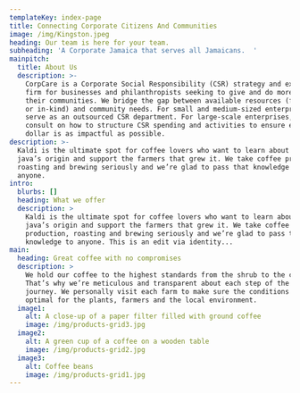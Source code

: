```yaml
---
templateKey: index-page
title: Connecting Corporate Citizens And Communities
image: /img/Kingston.jpeg
heading: Our team is here for your team.
subheading: 'A Corporate Jamaica that serves all Jamaicans.  '
mainpitch:
  title: About Us
  description: >-
    CorpCare is a Corporate Social Responsibility (CSR) strategy and execution
    firm for businesses and philanthropists seeking to give and do more for
    their communities. We bridge the gap between available resources (financial
    or in-kind) and community needs. For small and medium-sized enterprises, we
    serve as an outsourced CSR department. For large-scale enterprises, we
    consult on how to structure CSR spending and activities to ensure every
    dollar is as impactful as possible.
description: >-
  Kaldi is the ultimate spot for coffee lovers who want to learn about their
  java’s origin and support the farmers that grew it. We take coffee production,
  roasting and brewing seriously and we’re glad to pass that knowledge to
  anyone.
intro:
  blurbs: []
  heading: What we offer
  description: >
    Kaldi is the ultimate spot for coffee lovers who want to learn about their
    java’s origin and support the farmers that grew it. We take coffee
    production, roasting and brewing seriously and we’re glad to pass that
    knowledge to anyone. This is an edit via identity...
main:
  heading: Great coffee with no compromises
  description: >
    We hold our coffee to the highest standards from the shrub to the cup.
    That’s why we’re meticulous and transparent about each step of the coffee’s
    journey. We personally visit each farm to make sure the conditions are
    optimal for the plants, farmers and the local environment.
  image1:
    alt: A close-up of a paper filter filled with ground coffee
    image: /img/products-grid3.jpg
  image2:
    alt: A green cup of a coffee on a wooden table
    image: /img/products-grid2.jpg
  image3:
    alt: Coffee beans
    image: /img/products-grid1.jpg
---
```


